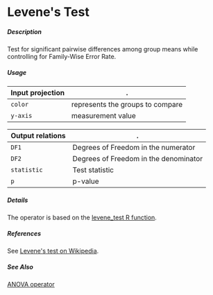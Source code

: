 # Levene's Test

##### Description

Test for significant pairwise differences among group means while controlling for Family-Wise Error Rate.

##### Usage

Input projection|.
---|---
`color` | represents the groups to compare
`y-axis`| measurement value

Output relations|.
---|---
`DF1`| Degrees of Freedom in the numerator
`DF2`| Degrees of Freedom in the denominator
`statistic`| Test statistic
`p`| p-value

##### Details

The operator is based on the [levene_test R function](https://www.rdocumentation.org/packages/rstatix/versions/0.7.0/topics/levene_test).

##### References

See [Levene's test on Wikipedia](https://en.wikipedia.org/wiki/Levene%27s_test).

##### See Also

[ANOVA operator](https://github.com/tercen/anova_operator)
